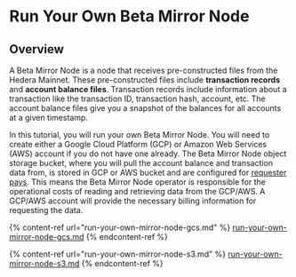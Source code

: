 # Run Your Own Beta Mirror Node

## Overview

A Beta Mirror Node is a node that receives pre-constructed files from the Hedera Mainnet. These pre-constructed files include **transaction records** and **account balance files**. Transaction records include information about a transaction like the transaction ID, transaction hash, account, etc. The account balance files give you a snapshot of the balances for all accounts at a given timestamp.

In this tutorial, you will run your own Beta Mirror Node. You will need to create either a Google Cloud Platform (GCP) or Amazon Web Services (AWS) account if you do not have one already. The Beta Mirror Node object storage bucket, where you will pull the account balance and transaction data from, is stored in GCP or AWS bucket and are configured for [requester pays](https://cloud.google.com/storage/docs/requester-pays). This means the Beta Mirror Node operator is responsible for the operational costs of reading and retrieving data from the GCP/AWS. A GCP/AWS account will provide the necessary billing information for requesting the data.

{% content-ref url="run-your-own-mirror-node-gcs.md" %}
[run-your-own-mirror-node-gcs.md](run-your-own-mirror-node-gcs.md)
{% endcontent-ref %}

{% content-ref url="run-your-own-mirror-node-s3.md" %}
[run-your-own-mirror-node-s3.md](run-your-own-mirror-node-s3.md)
{% endcontent-ref %}
